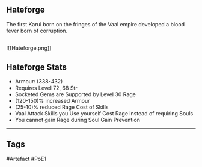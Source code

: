 ## Hateforge
The first Karui born on the fringes of the Vaal empire developed a blood fever born of corruption.
##
![[Hateforge.png]]
## Hateforge Stats
- Armour: (338-432)
- Requires Level 72, 68 Str
- Socketed Gems are Supported by Level 30 Rage
- (120-150)% increased Armour
- (25-10)% reduced Rage Cost of Skills
- Vaal Attack Skills you Use yourself Cost Rage instead of requiring Souls
- You cannot gain Rage during Soul Gain Prevention


---
## Tags
#Artefact
#PoE1